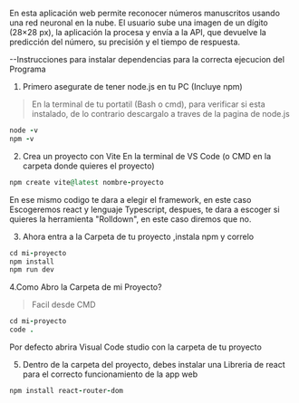 En esta aplicación web permite reconocer números manuscritos usando una red neuronal en la nube.
El usuario sube una imagen de un dígito (28×28 px), la aplicación la procesa y envía a la API, que devuelve la predicción del número, su precisión y el tiempo de respuesta.


--Instrucciones para instalar dependencias para la correcta ejecucion del Programa
1. Primero asegurate de tener node.js en tu PC (Incluye npm)

>En la terminal de tu portatil (Bash o cmd), para verificar si esta instalado, de lo contrario descargalo a traves de la pagina de node.js
```ruby
node -v
npm -v
```
2. Crea un proyecto con Vite
En la terminal de VS Code (o CMD en la carpeta donde quieres el proyecto)
```ruby
npm create vite@latest nombre-proyecto
```
En ese mismo codigo te dara a elegir el framework, en este caso Escogeremos react y lenguaje Typescript, despues, te dara a escoger si quieres la herramienta "Rolldown", en este caso diremos que no.

3. Ahora entra a la Carpeta de tu proyecto ,instala npm y correlo
```ruby
cd mi-proyecto
npm install
npm run dev
```
4.Como Abro la Carpeta de mi Proyecto?
>Facil desde CMD
```ruby 
cd mi-proyecto
code .
```
Por defecto abrira Visual Code studio con la carpeta de tu proyecto

5. Dentro de la carpeta del proyecto, debes instalar una Libreria de react para el correcto funcionamiento de la app web
```ruby 
npm install react-router-dom
```
